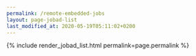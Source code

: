 ```yaml
---
permalink: /remote-embedded-jobs
layout: page-jobad-list
last_modified_at: 2020-05-19T05:11:02+0200
---
```

{% include render_jobad_list.html permalink=page.permalink %}
